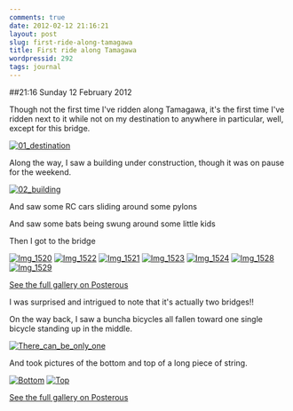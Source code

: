 ```yaml
---
comments: true
date: 2012-02-12 21:16:21
layout: post
slug: first-ride-along-tamagawa
title: First ride along Tamagawa
wordpressid: 292
tags: journal
---
```


##21:16 Sunday 12 February 2012

Though not the first time I've ridden along Tamagawa, it's the first time I've ridden next to it while not on my destination to anywhere in particular, well, except for this bridge.

 

[![01_destination](http://getfile4.posterous.com/getfile/files.posterous.com/temp-2012-02-12/otHcCBcfyfskldCBapaEnbwirphdghdmlwbFIvhesmDsJfbFjJjdtCimhBrd/01_destination.JPG.scaled500.jpg)](http://getfile3.posterous.com/getfile/files.posterous.com/temp-2012-02-12/otHcCBcfyfskldCBapaEnbwirphdghdmlwbFIvhesmDsJfbFjJjdtCimhBrd/01_destination.JPG.scaled1000.jpg)

 

 

Along the way, I saw a building under construction, though it was on pause for the weekend.

 

[![02_building](http://getfile9.posterous.com/getfile/files.posterous.com/temp-2012-02-12/bywpIBjcaaIgDlGyDhjsiixIqbADhwmfqCfadeiHmBhGbtAkcwBGGzEIxiDa/02_building.JPG.scaled500.jpg)](http://getfile9.posterous.com/getfile/files.posterous.com/temp-2012-02-12/bywpIBjcaaIgDlGyDhjsiixIqbADhwmfqCfadeiHmBhGbtAkcwBGGzEIxiDa/02_building.JPG.scaled1000.jpg)

 

And saw some RC cars sliding around some pylons

 

 

And saw some bats being swung around some little kids

 

 

Then I got to the bridge

 

[![Img_1520](http://getfile6.posterous.com/getfile/files.posterous.com/temp-2012-02-12/zJHeHvzCzqyDqJqyFIJgeozgmpmjzaCozvHeBrjdhrFGnsJCBcitDkeGeuJg/IMG_1520.JPG.scaled500.jpg)](http://getfile1.posterous.com/getfile/files.posterous.com/temp-2012-02-12/zJHeHvzCzqyDqJqyFIJgeozgmpmjzaCozvHeBrjdhrFGnsJCBcitDkeGeuJg/IMG_1520.JPG.scaled1000.jpg) [![Img_1522](http://getfile8.posterous.com/getfile/files.posterous.com/temp-2012-02-12/ogkjyiivqrHilJBfbsypdhdJoevrvtdfChnkIuecnzpHBaeuBhoGFhHiotGA/IMG_1522.JPG.scaled500.jpg)](http://getfile6.posterous.com/getfile/files.posterous.com/temp-2012-02-12/ogkjyiivqrHilJBfbsypdhdJoevrvtdfChnkIuecnzpHBaeuBhoGFhHiotGA/IMG_1522.JPG.scaled1000.jpg) [![Img_1521](http://getfile4.posterous.com/getfile/files.posterous.com/temp-2012-02-12/qkqymaztyaDynjaapolxjlHoBxegzowJgmyJfsillAhIyaJAtroCBCmdduCH/IMG_1521.JPG.scaled500.jpg)](http://getfile8.posterous.com/getfile/files.posterous.com/temp-2012-02-12/qkqymaztyaDynjaapolxjlHoBxegzowJgmyJfsillAhIyaJAtroCBCmdduCH/IMG_1521.JPG.scaled1000.jpg) [![Img_1523](http://getfile7.posterous.com/getfile/files.posterous.com/temp-2012-02-12/bhhyhBAqzzzdcucehysAtxtexgacGnxkltoegAHaFzzIJgEBzzFFfjyCBaBn/IMG_1523.JPG.scaled500.jpg)](http://getfile6.posterous.com/getfile/files.posterous.com/temp-2012-02-12/bhhyhBAqzzzdcucehysAtxtexgacGnxkltoegAHaFzzIJgEBzzFFfjyCBaBn/IMG_1523.JPG.scaled1000.jpg) [![Img_1524](http://getfile3.posterous.com/getfile/files.posterous.com/temp-2012-02-12/toyzBbmgAhwxzeruzblvcvBCuIvCkmDyehnJigxxbFkJHIvdvFHubffozsCp/IMG_1524.JPG.scaled500.jpg)](http://getfile9.posterous.com/getfile/files.posterous.com/temp-2012-02-12/toyzBbmgAhwxzeruzblvcvBCuIvCkmDyehnJigxxbFkJHIvdvFHubffozsCp/IMG_1524.JPG.scaled1000.jpg) [![Img_1528](http://getfile2.posterous.com/getfile/files.posterous.com/temp-2012-02-12/prlDgfmizkxuhreEpjevkqykFyujauiqCxzvnqlyxwedbaCBADbtHDdCpjlD/IMG_1528.JPG.scaled500.jpg)](http://getfile4.posterous.com/getfile/files.posterous.com/temp-2012-02-12/prlDgfmizkxuhreEpjevkqykFyujauiqCxzvnqlyxwedbaCBADbtHDdCpjlD/IMG_1528.JPG.scaled1000.jpg) [![Img_1529](http://getfile0.posterous.com/getfile/files.posterous.com/temp-2012-02-12/tqzDgCyDBchgbqgtixvlhdqcJAjjuuicmzubGllFsvIdGcEjdzopfpFftxzD/IMG_1529.JPG.scaled500.jpg)](http://getfile9.posterous.com/getfile/files.posterous.com/temp-2012-02-12/tqzDgCyDBchgbqgtixvlhdqcJAjjuuicmzubGllFsvIdGcEjdzopfpFftxzD/IMG_1529.JPG.scaled1000.jpg)

[See the full gallery on Posterous](http://stream.robnugen.com/first-ride-along-tamagawa)

 

I was surprised and intrigued to note that it's actually two bridges!!

 

 

On the way back, I saw a buncha bicycles all fallen toward one single bicycle standing up in the middle.

 

[![There_can_be_only_one](http://getfile4.posterous.com/getfile/files.posterous.com/temp-2012-02-12/yeonrrEHgnsgyeBcjfgmuuvlojppDCynBzIIjHDynjrJsaaJtmCeIdlxnjqv/there_can_be_only_one.JPG.scaled500.jpg)](http://getfile1.posterous.com/getfile/files.posterous.com/temp-2012-02-12/yeonrrEHgnsgyeBcjfgmuuvlojppDCynBzIIjHDynjrJsaaJtmCeIdlxnjqv/there_can_be_only_one.JPG.scaled1000.jpg)

 

And took pictures of the bottom and top of a long piece of string.

 

 

[![Bottom](http://getfile6.posterous.com/getfile/files.posterous.com/temp-2012-02-12/ghpwoHhppkomqtrIlwoEdbBFtylrjfpbgjIzFesfuAqetCBJDGyijobatGBk/bottom.JPG.scaled500.jpg)](http://getfile7.posterous.com/getfile/files.posterous.com/temp-2012-02-12/ghpwoHhppkomqtrIlwoEdbBFtylrjfpbgjIzFesfuAqetCBJDGyijobatGBk/bottom.JPG.scaled1000.jpg) [![Top](http://getfile4.posterous.com/getfile/files.posterous.com/temp-2012-02-12/FgqxpusbkDAtfccyzJtpkpgtdpnGgvJwtlyHdhzCdybxulaipHqjpojlrhcn/top.JPG.scaled500.jpg)](http://getfile0.posterous.com/getfile/files.posterous.com/temp-2012-02-12/FgqxpusbkDAtfccyzJtpkpgtdpnGgvJwtlyHdhzCdybxulaipHqjpojlrhcn/top.JPG.scaled1000.jpg)

[See the full gallery on Posterous](http://stream.robnugen.com/first-ride-along-tamagawa)
